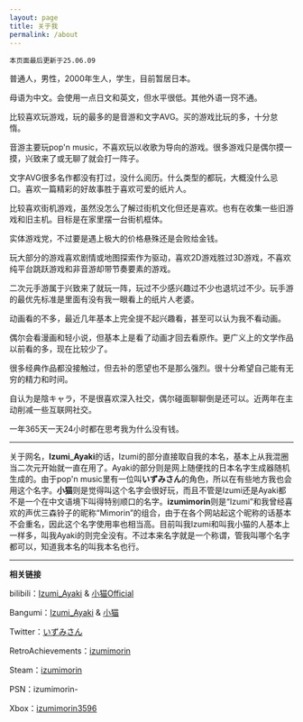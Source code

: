 ```yaml
---
layout: page
title: 关于我
permalink: /about
---
```


`本页面最后更新于25.06.09`

普通人，男性，2000年生人，学生，目前暂居日本。

母语为中文。会使用一点日文和英文，但水平很低。其他外语一窍不通。

比较喜欢玩游戏，玩的最多的是音游和文字AVG。买的游戏比玩的多，十分怠惰。

音游主要玩pop'n music，不喜欢玩以收歌为导向的游戏。很多游戏只是偶尔摸一摸，兴致来了或无聊了就会打一阵子。

文字AVG很多名作都没有打过，没什么阅历。什么类型的都玩，大概没什么忌口。喜欢一篇精彩的好故事胜于喜欢可爱的纸片人。

比较喜欢街机游戏，虽然没怎么了解过街机文化但还是喜欢。也有在收集一些旧游戏和旧主机。目标是在家里摆一台街机框体。

实体游戏党，不过要是遇上极大的价格悬殊还是会败给金钱。

玩大部分的游戏喜欢剧情或地图探索作为驱动，喜欢2D游戏胜过3D游戏，不喜欢纯平台跳跃游戏和非音游却带节奏要素的游戏。

二次元手游属于兴致来了就玩一阵，玩过不少感兴趣过不少也退坑过不少。玩手游的最优先标准是里面有没有我一眼看上的纸片人老婆。

动画看的不多，最近几年基本上完全提不起兴趣看，甚至可以认为我不看动画。

偶尔会看漫画和轻小说，但基本上是看了动画才回去看原作。更广义上的文学作品以前看的多，现在比较少了。

很多经典作品都没接触过，但去补的愿望也不是那么强烈。很十分希望自己能有无穷的精力和时间。

自认为是陰キャラ，不是很喜欢深入社交，偶尔碰面聊聊倒是还可以。近两年在主动削减一些互联网社交。

一年365天一天24小时都在思考我为什么没有钱。 

---

关于网名，**Izumi_Ayaki**的话，Izumi的部分直接取自我的本名，基本上从我混圈当二次元开始就一直在用了。Ayaki的部分则是网上随便找的日本名字生成器随机生成的。由于pop'n music里有一位叫**いずみさん**的角色，所以在有些地方我也会用这个名字。**小猫**则是觉得叫这个名字会很好玩，而且不管是Izumi还是Ayaki都不是一个在中文语境下叫得特别顺口的名字。**izumimorin**则是“Izumi”和我曾经喜欢的声优三森铃子的昵称“Mimorin”的组合，由于在各个网站起这个昵称的话基本不会重名，因此这个名字使用率也相当高。目前叫我Izumi和叫我小猫的人基本上一样多，叫我Ayaki的则完全没有。不过本来名字就是一个称谓，管我叫哪个名字都可以，知道我本名的叫我本名也行。

---

**相关链接**

bilibili：[Izumi_Ayaki](https://space.bilibili.com/22617205) & [小猫Official](https://space.bilibili.com/613745004)

Bangumi：[Izumi_Ayaki](https://bangumi.tv/user/izumimorin) & [小猫](https://bangumi.tv/user/izumimorin0) 

Twitter：[いずみさん](https://twitter.com/Ayaki_Izumi)

RetroAchievements：[izumimorin](https://retroachievements.org/user/izumimorin)

Steam：[izumimorin](https://steamcommunity.com/id/izumimorin/)

PSN：izumimorin-

Xbox：[izumimorin3596](https://www.xbox.com/ja-JP/play/user/izumimorin3596)
